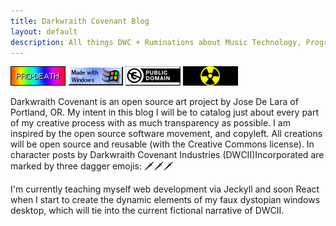 ```yaml
---
title: Darkwraith Covenant Blog
layout: default
description: All things DWC + Ruminations about Music Technology, Programming, and Politics.
---
```

[![konko](/assets/images/konko.gif)]()
[![mww](/assets/images/made_with_windows.gif)]()
[![pd](/assets/images/publicdomain.gif)]()
[![raa](/assets/images/raa.gif)]()

Darkwraith Covenant is an open source art project by Jose De Lara of Portland, OR. My intent in this blog I will be to catalog just about every part of my creative process with as much transparency as possible. I am inspired by the open source software movement, and copyleft. All creations will be open source and reusable (with the Creative Commons license). In character posts by Darkwraith Covenant Industries (DWCII)Incorporated are marked by three dagger emojis: 🗡️🗡️🗡️

I'm currently teaching myself web development via Jeckyll and soon React when I start to create the dynamic elements of my faux dystopian windows desktop, which will tie into the current fictional narrative of DWCII.

